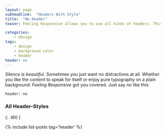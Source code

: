 ```yaml
---
layout: page
subheadline:  "Headers With Style"
title:  "No Header"
teaser: Feeling Responsive allows you to use all kinds of headers. This example shows <em>no</em> header at all. Just the navigation.

categories:
    - design
tags:
    - design
    - background color
    - header
header: no
---
```

*Silence is beautiful.* Sometimes you just want no distractions at all. Whether you like the content to speak for itself or enjoy pure typography on a plain background: *Feeling Responsive* got you covered. Just say *no* like this:
<!--more-->

~~~
header: no
~~~


### All Header-Styles
{: .t60 }

{% include list-posts tag='header' %}

